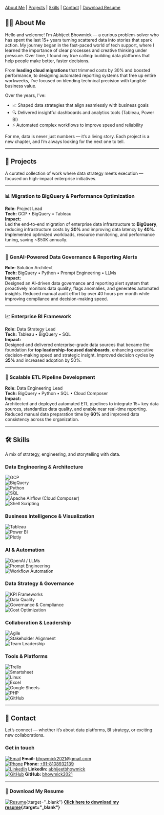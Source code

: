 [About Me](#about-me) | [Projects](#projects) | [Skills](#skills) | [Contact](#contact) | [Download Resume](#download-my-resume)

## 👨‍💻 About Me

Hello and welcome! I’m Abhijeet Bhowmick — a curious problem-solver who has spent the last 15+ years turning scattered data into stories that spark action. My journey began in the fast-paced world of tech support, where I learned the importance of clear processes and creative thinking under pressure. Over time, I found my true calling: building data platforms that help people make better, faster decisions.

From **leading cloud migrations** that trimmed costs by 30% and boosted performance, to designing automated reporting systems that free up entire workweeks, I’ve focused on blending technical precision with tangible business value.

Over the years, I’ve:  
- 📈 Shaped data strategies that align seamlessly with business goals  
- 🔍 Delivered insightful dashboards and analytics tools (Tableau, Power BI)  
- ⚡ Automated complex workflows to improve speed and reliability  

For me, data is never just numbers — it’s a living story. Each project is a new chapter, and I’m always looking for the next one to tell.

---

## 🚀 Projects

A curated collection of work where data strategy meets execution — focused on high-impact enterprise initiatives.

---

### 📊 Migration to BigQuery & Performance Optimization  
**Role:** Project Lead  
**Tech:** GCP • BigQuery • Tableau  
**Impact:**  
Led the end-to-end migration of enterprise data infrastructure to **BigQuery**, reducing infrastructure costs by **30%** and improving data latency by **40%**. Implemented optimized workloads, resource monitoring, and performance tuning, saving ~$50K annually.

---

### 🤖 GenAI-Powered Data Governance & Reporting Alerts  
**Role:** Solution Architect  
**Tech:** BigQuery • Python • Prompt Engineering • LLMs  
**Impact:**  
Designed an AI-driven data governance and reporting alert system that proactively monitors data quality, flags anomalies, and generates automated insights. Reduced manual audit effort by over 40 hours per month while improving compliance and decision-making speed.

---

### 📈 Enterprise BI Framework  
**Role:** Data Strategy Lead  
**Tech:** Tableau • BigQuery • SQL  
**Impact:**  
Designed and delivered enterprise-grade data sources that became the foundation for **top leadership-focused dashboards**, enhancing executive decision-making speed and strategic insight. Improved decision cycles by **35%** and increased adoption by 50%.

---

### 🔄 Scalable ETL Pipeline Development  
**Role:** Data Engineering Lead  
**Tech:** BigQuery • Python • SQL • Cloud Composer  
**Impact:**  
Architected and deployed automated ETL pipelines to integrate 15+ key data sources, standardize data quality, and enable near real-time reporting. Reduced manual data preparation time by **60%** and improved data consistency across the organization.

---

## 🛠️ Skills

A mix of strategy, engineering, and storytelling with data.

### Data Engineering & Architecture
![GCP](https://img.shields.io/badge/Google%20Cloud-4285F4?style=for-the-badge&logo=googlecloud&logoColor=white)  
![BigQuery](https://img.shields.io/badge/BigQuery-4285F4?style=for-the-badge&logo=googlebigquery&logoColor=white)  
![Python](https://img.shields.io/badge/Python-3776AB?style=for-the-badge&logo=python&logoColor=white)  
![SQL](https://img.shields.io/badge/SQL-003B57?style=for-the-badge&logo=postgresql&logoColor=white)  
![Apache Airflow (Cloud Composer)](https://img.shields.io/badge/Apache%20Airflow-017CEE?style=for-the-badge&logo=apacheairflow&logoColor=white)  
![Shell Scripting](https://img.shields.io/badge/Shell_Scripting-4EAA25?style=for-the-badge&logo=gnubash&logoColor=white)  

### Business Intelligence & Visualization
![Tableau](https://img.shields.io/badge/Tableau-E97627?style=for-the-badge&logo=tableau&logoColor=white)  
![Power BI](https://img.shields.io/badge/Power_BI-F2C811?style=for-the-badge&logo=powerbi&logoColor=black)  
![Plotly](https://img.shields.io/badge/Plotly-3F4F75?style=for-the-badge&logo=plotly&logoColor=white)  

### AI & Automation
![OpenAI / LLMs](https://img.shields.io/badge/OpenAI-412991?style=for-the-badge&logo=openai&logoColor=white)  
![Prompt Engineering](https://img.shields.io/badge/Prompt%20Engineering-1F6FEB?style=for-the-badge&logo=markdown&logoColor=white)  
![Workflow Automation](https://img.shields.io/badge/Automation-0E7C7B?style=for-the-badge&logo=zapier&logoColor=white)  

### Data Strategy & Governance
![KPI Frameworks](https://img.shields.io/badge/KPI%20Frameworks-3C3C3C?style=for-the-badge&logo=target&logoColor=white)  
![Data Quality](https://img.shields.io/badge/Data%20Quality-00599C?style=for-the-badge&logo=databricks&logoColor=white)  
![Governance & Compliance](https://img.shields.io/badge/Governance%20%26%20Compliance-2E7D32?style=for-the-badge&logo=trustpilot&logoColor=white)  
![Cost Optimization](https://img.shields.io/badge/Cost%20Optimization-8E24AA?style=for-the-badge&logo=googleanalytics&logoColor=white)  

### Collaboration & Leadership
![Agile](https://img.shields.io/badge/Agile-2496ED?style=for-the-badge&logo=scrumalliance&logoColor=white)  
![Stakeholder Alignment](https://img.shields.io/badge/Stakeholder%20Alignment-6C63FF?style=for-the-badge&logo=handshake&logoColor=white)  
![Team Leadership](https://img.shields.io/badge/Team%20Leadership-FF6F00?style=for-the-badge&logo=leader&logoColor=white)  

### Tools & Platforms
![Trello](https://img.shields.io/badge/Trello-0052CC?style=for-the-badge&logo=trello&logoColor=white)  
![Smartsheet](https://img.shields.io/badge/Smartsheet-2E74B5?style=for-the-badge&logo=smartsheet&logoColor=white)  
![Linux](https://img.shields.io/badge/Linux-FCC624?style=for-the-badge&logo=linux&logoColor=black)  
![Excel](https://img.shields.io/badge/Microsoft_Excel-217346?style=for-the-badge&logo=microsoftexcel&logoColor=white)  
![Google Sheets](https://img.shields.io/badge/Google_Sheets-34A853?style=for-the-badge&logo=googlesheets&logoColor=white)  
![PHP](https://img.shields.io/badge/PHP-777BB4?style=for-the-badge&logo=php&logoColor=white)  
![GitHub](https://img.shields.io/badge/GitHub-181717?style=for-the-badge&logo=github&logoColor=white)  

---

## 📮 Contact

Let’s connect — whether it’s about data platforms, BI strategy, or exciting new collaborations.

### Get in touch  
[![Email](https://img.icons8.com/fluency/48/000000/new-post.png)](mailto:bhowmick2021@gmail.com) **Email:** [bhowmick2021@gmail.com](mailto:bhowmick2021@gmail.com)  
[![Phone](https://img.icons8.com/fluency/48/000000/phone.png)](tel:+918108932139) **Phone:** [+91-8108932139](tel:+918108932139)  
[![LinkedIn](https://img.icons8.com/color/48/000000/linkedin.png)](https://www.linkedin.com/in/abhijeetbhowmick) **LinkedIn:** [abhijeetbhowmick](https://www.linkedin.com/in/abhijeetbhowmick)  
[![GitHub](https://img.icons8.com/ios-glyphs/48/000000/github.png)](https://github.com/bhowmick2021) **GitHub:** [bhowmick2021](https://github.com/bhowmick2021)  

---

### 📄 Download My Resume
[![Resume](https://img.icons8.com/fluency/48/000000/resume.png)](Abhijeet_Bhowmick_Resume.pdf){:target=\"_blank\"} **[Click here to download my resume](Abhijeet_Bhowmick_Resume.pdf){:target=\"_blank\"}**
